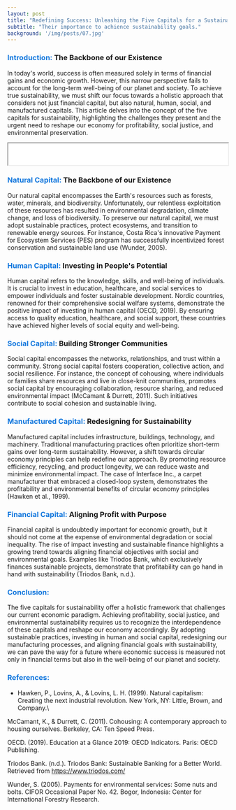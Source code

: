 ```yaml
---
layout: post
title: "Redefining Success: Unleashing the Five Capitals for a Sustainable Future"
subtitle: "Their importance to achience sustainability goals."
background: '/img/posts/07.jpg'
---
```


[comment]: <> (Redefining Success: Unleashing the Five Capitals for a Sustainable Future)


### <span style="color:#1277dd;">**Introduction:**</span> The Backbone of our Existence
In today's world, success is often measured solely in terms of financial gains and economic growth. However, this narrow perspective fails to account for the long-term well-being of our planet and society. To achieve true sustainability, we must shift our focus towards a holistic approach that considers not just financial capital, but also natural, human, social, and manufactured capitals. This article delves into the concept of the five capitals for sustainability, highlighting the challenges they present and the urgent need to reshape our economy for profitability, social justice, and environmental preservation.

<iframe src="/img/five_capitals/five_capitals.png" height="50px" width="100%"></iframe>

### <span style="color:#1277dd;">Natural Capital:</span> The Backbone of our Existence
Our natural capital encompasses the Earth's resources such as forests, water, minerals, and biodiversity. Unfortunately, our relentless exploitation of these resources has resulted in environmental degradation, climate change, and loss of biodiversity. To preserve our natural capital, we must adopt sustainable practices, protect ecosystems, and transition to renewable energy sources. For instance, Costa Rica's innovative Payment for Ecosystem Services (PES) program has successfully incentivized forest conservation and sustainable land use (Wunder, 2005).

### <span style="color:#1277dd;">Human Capital:</span> Investing in People's Potential
Human capital refers to the knowledge, skills, and well-being of individuals. It is crucial to invest in education, healthcare, and social services to empower individuals and foster sustainable development. Nordic countries, renowned for their comprehensive social welfare systems, demonstrate the positive impact of investing in human capital (OECD, 2019). By ensuring access to quality education, healthcare, and social support, these countries have achieved higher levels of social equity and well-being.

### <span style="color:#1277dd;">Social Capital:</span> Building Stronger Communities
Social capital encompasses the networks, relationships, and trust within a community. Strong social capital fosters cooperation, collective action, and social resilience. For instance, the concept of cohousing, where individuals or families share resources and live in close-knit communities, promotes social capital by encouraging collaboration, resource sharing, and reduced environmental impact (McCamant & Durrett, 2011). Such initiatives contribute to social cohesion and sustainable living.

### <span style="color:#1277dd;">Manufactured Capital:</span> Redesigning for Sustainability
Manufactured capital includes infrastructure, buildings, technology, and machinery. Traditional manufacturing practices often prioritize short-term gains over long-term sustainability. However, a shift towards circular economy principles can help redefine our approach. By promoting resource efficiency, recycling, and product longevity, we can reduce waste and minimize environmental impact. The case of Interface Inc., a carpet manufacturer that embraced a closed-loop system, demonstrates the profitability and environmental benefits of circular economy principles (Hawken et al., 1999).

### <span style="color:#1277dd;">Financial Capital:</span> Aligning Profit with Purpose
Financial capital is undoubtedly important for economic growth, but it should not come at the expense of environmental degradation or social inequality. The rise of impact investing and sustainable finance highlights a growing trend towards aligning financial objectives with social and environmental goals. Examples like Triodos Bank, which exclusively finances sustainable projects, demonstrate that profitability can go hand in hand with sustainability (Triodos Bank, n.d.).

### <span style="color:#1277dd;">Conclusion:</span> 
The five capitals for sustainability offer a holistic framework that challenges our current economic paradigm. Achieving profitability, social justice, and environmental sustainability requires us to recognize the interdependence of these capitals and reshape our economy accordingly. By adopting sustainable practices, investing in human and social capital, redesigning our manufacturing processes, and aligning financial goals with sustainability, we can pave the way for a future where economic success is measured not only in financial terms but also in the well-being of our planet and society.

### <span style="color:#1277dd;">References:</span> 
- Hawken, P., Lovins, A., & Lovins, L. H. (1999). Natural capitalism: Creating the next industrial revolution. New York, NY: Little, Brown, and Company.\\

McCamant, K., & Durrett, C. (2011). Cohousing: A contemporary approach to housing ourselves. Berkeley, CA: Ten Speed Press.

OECD. (2019). Education at a Glance 2019: OECD Indicators. Paris: OECD Publishing.

Triodos Bank. (n.d.). Triodos Bank: Sustainable Banking for a Better World. Retrieved from https://www.triodos.com/

Wunder, S. (2005). Payments for environmental services: Some nuts and bolts. CIFOR Occasional Paper No. 42. Bogor, Indonesia: Center for International Forestry Research.